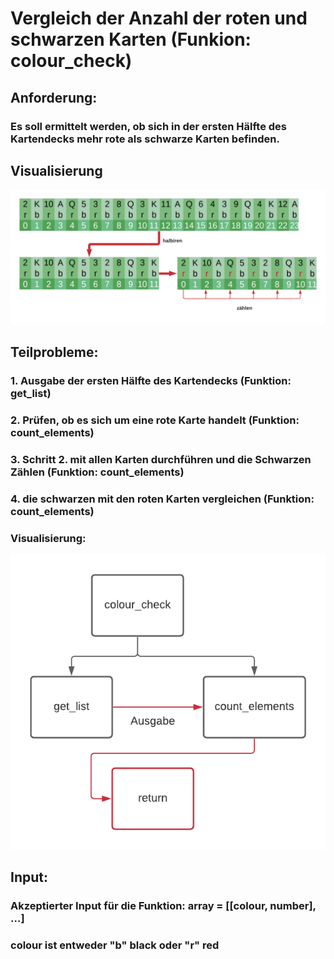 # **Vergleich der Anzahl der roten und schwarzen Karten (Funkion: colour_check)**

## Anforderung:
### Es soll ermittelt werden, ob sich in der ersten Hälfte des Kartendecks mehr rote als schwarze Karten befinden.

## Visualisierung
![](Visualisierung.png)

## Teilprobleme:
### 1. Ausgabe der ersten Hälfte des Kartendecks (Funktion: get_list)
### 2. Prüfen, ob es sich um eine rote Karte handelt (Funktion: count_elements)
### 3. Schritt 2. mit allen Karten durchführen und die Schwarzen Zählen (Funktion: count_elements)
### 4. die schwarzen mit den roten Karten vergleichen (Funktion: count_elements)

### Visualisierung:
![](Teil_Probleme.png)

## Input:
### Akzeptierter Input für die Funktion: array = [[colour, number], …]
### colour ist entweder "b" black oder "r" red
